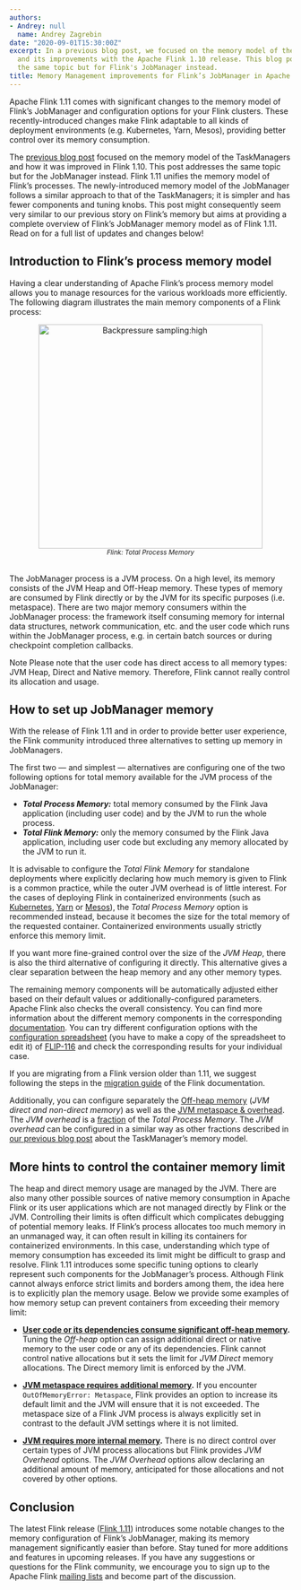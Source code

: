 ```yaml
---
authors:
- Andrey: null
  name: Andrey Zagrebin
date: "2020-09-01T15:30:00Z"
excerpt: In a previous blog post, we focused on the memory model of the TaskManagers
  and its improvements with the Apache Flink 1.10 release. This blog post addresses
  the same topic but for Flink's JobManager instead.
title: Memory Management improvements for Flink’s JobManager in Apache Flink 1.11
---
```


Apache Flink 1.11 comes with significant changes to the memory model of Flink’s JobManager and configuration options for your Flink clusters.
These recently-introduced changes make Flink adaptable to all kinds of deployment environments (e.g. Kubernetes, Yarn, Mesos),
providing better control over its memory consumption.

The [previous blog post](https://flink.apache.org/news/2020/04/21/memory-management-improvements-flink-1.10.html)
focused on the memory model of the TaskManagers and how it was improved in Flink 1.10. This post addresses the same topic but for the JobManager instead.
Flink 1.11 unifies the memory model of Flink’s processes. The newly-introduced memory model of the JobManager follows a similar approach to that of the TaskManagers;
it is simpler and has fewer components and tuning knobs. This post might consequently seem very similar to our previous story on Flink’s memory
but aims at providing a complete overview of Flink’s JobManager memory model as of Flink 1.11. Read on for a full list of updates and changes below!

## Introduction to Flink’s process memory model

Having a clear understanding of Apache Flink’s process memory model allows you to manage resources for the various workloads more efficiently.
The following diagram illustrates the main memory components of a Flink process:

<center>
<img src="{{ site.baseurl }}/img/blog/2020-09-01-flink-1.11-memory-management-improvements/total-process-memory-flink-1.11.png" width="400px" alt="Backpressure sampling:high"/>
<br/>
<i><small>Flink: Total Process Memory</small></i>
</center>
<br/>

The JobManager process is a JVM process. On a high level, its memory consists of the JVM Heap and Off-Heap memory.
These types of memory are consumed by Flink directly or by the JVM for its specific purposes (i.e. metaspace).
There are two major memory consumers within the JobManager process: the framework itself consuming memory for internal data structures, network communication, etc.
and the user code which runs within the JobManager process, e.g. in certain batch sources or during checkpoint completion callbacks.

<div class="alert alert-info" markdown="1">
<span class="label label-info" style="display: inline-block"><span class="glyphicon glyphicon-info-sign" aria-hidden="true"></span> Note</span>
Please note that the user code has direct access to all memory types: JVM Heap, Direct and Native memory. Therefore, Flink cannot really control its allocation and usage.
</div>

## How to set up JobManager memory

With the release of Flink 1.11 and in order to provide better user experience, the Flink community introduced three alternatives to setting up memory in JobManagers.

The first two — and simplest — alternatives are configuring one of the two following options for total memory available for the JVM process of the JobManager:

* **_Total Process Memory:_** total memory consumed by the Flink Java application (including user code) and by the JVM to run the whole process.
* **_Total Flink Memory:_** only the memory consumed by the Flink Java application, including user code but excluding any memory allocated by the JVM to run it.

It is advisable to configure the _Total Flink Memory_ for standalone deployments where explicitly declaring how much memory is given to Flink is a common practice,
while the outer JVM overhead is of little interest. For the cases of deploying Flink in containerized environments
(such as [Kubernetes](https://ci.apache.org/projects/flink/flink-docs-release-1.11/ops/deployment/kubernetes.html),
[Yarn](https://ci.apache.org/projects/flink/flink-docs-release-1.11/ops/deployment/yarn_setup.html) or
[Mesos](https://ci.apache.org/projects/flink/flink-docs-release-1.11/ops/deployment/mesos.html)),
the _Total Process Memory_ option is recommended instead, because it becomes the size for the total memory of the requested container.
Containerized environments usually strictly enforce this memory limit.

If you want more fine-grained control over the size of the _JVM Heap_, there is also the third alternative of configuring it directly.
This alternative gives a clear separation between the heap memory and any other memory types.

The remaining memory components will be automatically adjusted either based on their default values or additionally-configured parameters.
Apache Flink also checks the overall consistency. You can find more information about the different memory components in the corresponding
[documentation](https://ci.apache.org/projects/flink/flink-docs-release-1.11/ops/memory/mem_setup_jobmanager.html).
You can try different configuration options with the [configuration spreadsheet](https://docs.google.com/spreadsheets/d/1mJaMkMPfDJJ-w6nMXALYmTc4XxiV30P5U7DzgwLkSoE/edit#gid=605121894)
(you have to make a copy of the spreadsheet to edit it) of [FLIP-116](https://cwiki.apache.org/confluence/display/FLINK/FLIP-116%3A+Unified+Memory+Configuration+for+Job+Managers)
and check the corresponding results for your individual case.

If you are migrating from a Flink version older than 1.11, we suggest following the steps in the
[migration guide](https://ci.apache.org/projects/flink/flink-docs-release-1.11/ops/memory/mem_migration.html#migrate-job-manager-memory-configuration) of the Flink documentation.

Additionally, you can configure separately the [Off-heap memory](https://ci.apache.org/projects/flink/flink-docs-release-1.11/ops/memory/mem_setup_jobmanager.html#configure-off-heap-memory)
(_JVM direct and non-direct memory_) as well as the [JVM metaspace & overhead](https://ci.apache.org/projects/flink/flink-docs-release-1.11/ops/memory/mem_setup_jobmanager.html#detailed-configuration).
The _JVM overhead_ is a [fraction](https://ci.apache.org/projects/flink/flink-docs-release-1.11/ops/memory/mem_setup.html#capped-fractionated-components) of the _Total Process Memory_.
The _JVM overhead_ can be configured in a similar way as other fractions described in [our previous blog post](https://flink.apache.org/news/2020/04/21/memory-management-improvements-flink-1.10.html#fractions-of-the-total-flink-memory)
about the TaskManager’s memory model.

## More hints to control the container memory limit

The heap and direct memory usage are managed by the JVM. There are also many other possible sources of native memory consumption in Apache Flink or its user applications
which are not managed directly by Flink or the JVM. Controlling their limits is often difficult which complicates debugging of potential memory leaks.
If Flink’s process allocates too much memory in an unmanaged way, it can often result in killing its containers for containerized environments.
In this case, understanding which type of memory consumption has exceeded its limit might be difficult to grasp and resolve.
Flink 1.11 introduces some specific tuning options to clearly represent such components for the JobManager’s process.
Although Flink cannot always enforce strict limits and borders among them, the idea here is to explicitly plan the memory usage.
Below we provide some examples of how memory setup can prevent containers from exceeding their memory limit:

* **[User code or its dependencies consume significant off-heap memory](https://ci.apache.org/projects/flink/flink-docs-release-1.11/ops/memory/mem_setup_jobmanager.html#configure-off-heap-memory).**
Tuning the _Off-heap_ option can assign additional direct or native memory to the user code or any of its dependencies.
Flink cannot control native allocations but it sets the limit for _JVM Direct_ memory allocations. The Direct memory limit is enforced by the JVM.

* **[JVM metaspace requires additional memory](https://ci.apache.org/projects/flink/flink-docs-release-1.11/ops/memory/mem_setup_jobmanager.html#detailed-configuration).**
If you encounter `OutOfMemoryError: Metaspace`, Flink provides an option to increase its default limit and the JVM will ensure that it is not exceeded.
The metaspace size of a Flink JVM process is always explicitly set in contrast to the default JVM settings where it is not limited.

* **[JVM requires more internal memory](https://ci.apache.org/projects/flink/flink-docs-release-1.11/ops/memory/mem_setup_jobmanager.html#detailed-configuration).**
There is no direct control over certain types of JVM process allocations but Flink provides _JVM Overhead_ options.
The _JVM Overhead_ options allow declaring an additional amount of memory, anticipated for those allocations and not covered by other options.

## Conclusion

The latest Flink release ([Flink 1.11](https://flink.apache.org/downloads.html#apache-flink-1111)) introduces some notable changes to the memory configuration of Flink’s JobManager,
making its memory management significantly easier than before. Stay tuned for more additions and features in upcoming releases.
If you have any suggestions or questions for the Flink community, we encourage you to sign up to the Apache Flink [mailing lists](https://flink.apache.org/community.html#mailing-lists)
and become part of the discussion.
